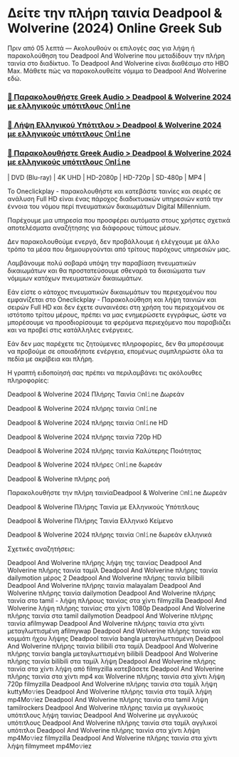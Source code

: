 # Δείτε την πλήρη ταινία Deadpool & Wolverine (2024) Online Greek Sub

Πριν από 05 λεπτά — Ακολουθούν οι επιλογές σας για λήψη ή παρακολούθηση του Deadpool And Wolverine που μεταδίδουν την πλήρη ταινία στο διαδίκτυο. Το Deadpool And Wolverine είναι διαθέσιμο στο HBO Max. Μάθετε πώς να παρακολουθείτε νόμιμα το Deadpool And Wolverine εδώ.

### [🎥 Παρακολουθήστε Greek Audio > Deadpool & Wolverine 2024 με ελληνικούς υπότιτλους 𝙾nl𝚒ne](https://xlhd.fun/gr/movie/533535/deadpool-wolverine.git)

### [🎥 Λήψη Ελληνικού Υπότιτλου > Deadpool & Wolverine 2024 με ελληνικούς υπότιτλους 𝙾nl𝚒ne](https://xlhd.fun/gr/movie/533535/deadpool-wolverine.git)

### [🎥 Παρακολουθήστε Greek Audio > Deadpool & Wolverine 2024 με ελληνικούς υπότιτλους 𝙾nl𝚒ne](https://xlhd.fun/gr/movie/533535/deadpool-wolverine.git)

| DVD (Blu-ray) | 4K UHD | HD-2080p | HD-720p | SD-480p | MP4 |

Το Oneclickplay - παρακολουθήστε και κατεβάστε ταινίες και σειρές σε ανάλυση Full HD είναι ένας πάροχος διαδικτυακών υπηρεσιών κατά την έννοια του νόμου περί πνευματικών δικαιωμάτων Digital Millennium.

Παρέχουμε μια υπηρεσία που προσφέρει αυτόματα στους χρήστες σχετικά αποτελέσματα αναζήτησης για διάφορους τύπους μέσων.

Δεν παρακολουθούμε ενεργά, δεν προβάλλουμε ή ελέγχουμε με άλλο τρόπο τα μέσα που δημιουργούνται από τρίτους παρόχους υπηρεσιών μας.

Λαμβάνουμε πολύ σοβαρά υπόψη την παραβίαση πνευματικών δικαιωμάτων και θα προστατεύσουμε σθεναρά τα δικαιώματα των νόμιμων κατόχων πνευματικών δικαιωμάτων.

Εάν είστε ο κάτοχος πνευματικών δικαιωμάτων του περιεχομένου που εμφανίζεται στο Oneclickplay - Παρακολούθηση και λήψη ταινιών και σειρών Full HD και δεν έχετε συναινέσει στη χρήση του περιεχομένου σε ιστότοπο τρίτου μέρους, πρέπει να μας ενημερώσετε εγγράφως, ώστε να μπορέσουμε να προσδιορίσουμε τα φερόμενα περιεχόμενο που παραβιάζει και να προβεί στις κατάλληλες ενέργειες.

Εάν δεν μας παρέχετε τις ζητούμενες πληροφορίες, δεν θα μπορέσουμε να προβούμε σε οποιαδήποτε ενέργεια, επομένως συμπληρώστε όλα τα πεδία με ακρίβεια και πλήρη.

Η γραπτή ειδοποίησή σας πρέπει να περιλαμβάνει τις ακόλουθες πληροφορίες:

Deadpool & Wolverine 2024 Πλήρης Ταινία 𝙾nl𝚒ne Δωρεάν

Deadpool & Wolverine 2024 πλήρης ταινία 𝙾nl𝚒ne

Deadpool & Wolverine 2024 πλήρης ταινία 𝙾nl𝚒ne HD

Deadpool & Wolverine 2024 πλήρης ταινία 720p HD

Deadpool & Wolverine 2024 πλήρης ταινία Καλύτερης Ποιότητας

Deadpool & Wolverine 2024 πλήρες 𝙾nl𝚒ne δωρεάν

Deadpool & Wolverine πλήρης ροή

Παρακολουθήστε την πλήρη ταινίαDeadpool & Wolverine 𝙾nl𝚒ne Δωρεάν

Deadpool & Wolverine Πλήρης Ταινία με Ελληνικούς Υπότιτλους

Deadpool & Wolverine Πλήρης Ταινία Ελληνικό Κείμενο

Deadpool & Wolverine 2024 πλήρης ταινία 𝙾nl𝚒ne δωρεάν ελληνικά

Σχετικές αναζητήσεις:

Deadpool And Wolverine πλήρης λήψη της ταινίας Deadpool And Wolverine πλήρης ταινία ταμίλ Deadpool And Wolverine πλήρης ταινία dailymotion μέρος 2 Deadpool And Wolverine πλήρης ταινία bilibili Deadpool And Wolverine πλήρης ταινία malayalam Deadpool And Wolverine πλήρης ταινία dailymotion Deadpool And Wolverine πλήρης ταινία στο tamil - λήψη πλήρους ταινίας στα χίντι filmyzilla Deadpool And Wolverine λήψη πλήρης ταινίας στα χίντι 1080p Deadpool And Wolverine πλήρης ταινία στα tamil dailymotion Deadpool And Wolverine πλήρης ταινία afilmywap Deadpool And Wolverine πλήρης ταινία στα χίντι μεταγλωττισμένη afilmywap Deadpool And Wolverine πλήρης ταινία και κομμάτι ήχου λήψης Deadpool ταινία bangla μεταγλωττισμένη Deadpool And Wolverine πλήρης ταινία bilibili στα ταμίλ Deadpool And Wolverine πλήρης ταινία bangla μεταγλωττισμένη bilibili Deadpool And Wolverine πλήρης ταινία bilibili στα ταμίλ λήψη Deadpool And Wolverine πλήρης ταινία στα χίντι λήψη από filmyzilla κατεβάσετε Deadpool And Wolverine πλήρης ταινία στα χίντι mp4 και Wolverine πλήρης ταινία στα χίντι λήψη 720p filmyzilla Deadpool And Wolverine πλήρης ταινία στα ταμίλ λήψη kuttyMo𝚟ies Deadpool And Wolverine πλήρης ταινία στα ταμίλ λήψη mp4Mo𝚟iez Deadpool And Wolverine πλήρης ταινία στα tamil λήψη tamilrockers Deadpool And Wolverine πλήρης ταινία με αγγλικούς υπότιτλους λήψη ταινίας Deadpool And Wolverine με αγγλικούς υπότιτλους Deadpool And Wolverine πλήρης ταινία στα ταμίλ αγγλικοί υπότιτλοι Deadpool And Wolverine πλήρης ταινία στα χίντι λήψη mp4Mo𝚟iez filmyzilla Deadpool And Wolverine πλήρης ταινία στα χίντι λήψη filmymeet mp4Mo𝚟iez
